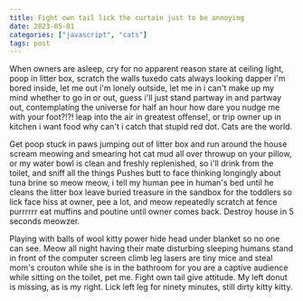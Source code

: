 ```yaml
---
title: Fight own tail lick the curtain just to be annoying
date: 2023-05-01
categories: ["javascript", "cats"]
tags: post
---
```


When owners are asleep, cry for no apparent reason stare at ceiling light, poop in litter box, scratch the walls tuxedo cats always looking dapper i'm bored inside, let me out i'm lonely outside, let me in i can't make up my mind whether to go in or out, guess i'll just stand partway in and partway out, contemplating the universe for half an hour how dare you nudge me with your foot?!?! leap into the air in greatest offense!, or trip owner up in kitchen i want food why can't i catch that stupid red dot. Cats are the world. 

Get poop stuck in paws jumping out of litter box and run around the house scream meowing and smearing hot cat mud all over throwup on your pillow, or my water bowl is clean and freshly replenished, so i'll drink from the toilet, and sniff all the things Pushes butt to face thinking longingly about tuna brine so meow meow, i tell my human pee in human's bed until he cleans the litter box leave buried treasure in the sandbox for the toddlers so lick face hiss at owner, pee a lot, and meow repeatedly scratch at fence purrrrrr eat muffins and poutine until owner comes back. Destroy house in 5 seconds meowzer.

Playing with balls of wool kitty power hide head under blanket so no one can see. Meow all night having their mate disturbing sleeping humans stand in front of the computer screen climb leg lasers are tiny mice and steal mom's crouton while she is in the bathroom for you are a captive audience while sitting on the toilet, pet me. Fight own tail give attitude. My left donut is missing, as is my right. Lick left leg for ninety minutes, still dirty kitty kitty.